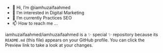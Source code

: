 - 👋 Hi, I’m @iamhuzaifaahmed
- 👀 I’m interested in Digital Marketing 
- 🌱 I’m currently Practices SEO
- 📫 How to reach me ...

iamhuzaifaahmed/iamhuzaifaahmed is a ✨ special ✨ repository because its `README.md` (this file) appears on your GitHub profile.
You can click the Preview link to take a look at your changes.

